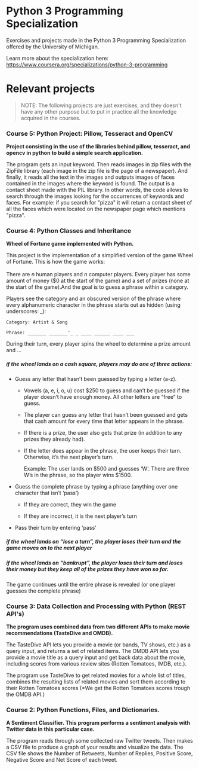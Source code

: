 # Python 3 Programming Specialization
Exercises and projects made in the Python 3 Programming Specialization offered by the University of Michigan.

Learn more about the specialization here: https://www.coursera.org/specializations/python-3-programming

# Relevant projects


> NOTE: The following projects are just exercises, and they doesn't have any other purpose but to put in practice all the knowledge acquired in the courses.

### Course 5: Python Project: Pillow, Tesseract and OpenCV

**Project consisting in the use of the libraries behind pillow, tesseract, and opencv in python to build a simple search application.**

The program gets an input keyword. Then reads images in zip files with the ZipFile library (each image in the zip file is the page of a newspaper). And finally, it reads all the text in the images and outputs images of faces contained in the images where the keyword is found. The output is a contact sheet made with the PIL library.
In other words, the code allows to search through the images looking for the occurrences of keywords and faces. 
For example: if you search for "pizza" it will return a contact sheet of all the faces which were located on the newspaper page which mentions "pizza".

### Course 4: Python Classes and Inheritance

**Wheel of Fortune game implemented with Python.**

This project is the implementation of a simplified version of the game Wheel of Fortune. This is how the game works:
<br/>
<br/>
There are <em>n</em> human players and <em>n</em> computer players. Every player has some amount of money ($0 at the start of the game) and a set of prizes (none at the start of the game).And the goal is to guess a phrase within a category. 

Players see the category and an obscured version of the phrase where every alphanumeric character in the phrase starts out as hidden (using underscores: _):
```
Category: Artist & Song

Phrase: _______ _______'_ _ ____ ______ ____ ___
```

During their turn, every player spins the wheel to determine a prize amount and ...

##### if the wheel lands on a cash square, players may do one of three actions:

- Guess any letter that hasn’t been guessed by typing a letter (a-z).
  - Vowels (a, e, i, o, u) cost $250 to guess and can’t be guessed if the player doesn’t have enough money. All other letters are “free” to guess.
  
  - The player can guess any letter that hasn’t been guessed and gets that cash amount for every time that letter appears in the phrase.
  
  - If there is a prize, the user also gets that prize (in addition to any prizes they already had).
  
  - If the letter does appear in the phrase, the user keeps their turn. Otherwise, it’s the next player’s turn.
  
    Example: The user lands on $500 and guesses ‘W’. There are three W’s in the phrase, so the player wins $1500.

- Guess the complete phrase by typing a phrase (anything over one character that isn’t ‘pass’)
  - If they are correct, they win the game
  
  - If they are incorrect, it is the next player’s turn

- Pass their turn by entering 'pass'

##### if the wheel lands on “lose a turn”, the player loses their turn and the game moves on to the next player

##### if the wheel lands on “bankrupt”, the player loses their turn and loses their money but they keep all of the prizes they have won so far.

The game continues until the entire phrase is revealed (or one player guesses the complete phrase)


### Course 3: Data Collection and Processing with Python (REST API's)

**The program uses combined data from two different APIs to make movie recommendations (TasteDive and OMDB).**

The TasteDive API lets you provide a movie (or bands, TV shows, etc.) as a query input, and returns a set of related items. The OMDB API lets you provide a movie title as a query input and get back data about the movie, including scores from various review sites (Rotten Tomatoes, IMDB, etc.).

The program use TasteDive to get related movies for a whole list of titles, combines the resulting lists of related movies and sort them according to their Rotten Tomatoes scores (*We get the Rotten Tomatoes scores trough the OMDB API.)


### Course 2: Python Functions, Files, and Dictionaries.

**A Sentiment Classifier. This program performs a sentiment analysis with Twitter data in this particular case.**

The program reads through some collected raw Twitter tweets. Then makes a CSV file to produce a graph of your results and visualize the data.
The CSV file shows the Number of Retweets, Number of Replies, Positive Score, Negative Score and Net Score of each tweet.



